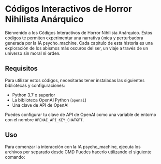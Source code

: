 # Códigos Interactivos de Horror Nihilista Anárquico

Bienvenido a los Códigos Interactivos de Horror Nihilista Anárquico. Estos códigos te permiten experimentar una narrativa única y perturbadora generada por la IA psycho_machine. Cada capítulo de esta historia es una exploración de los abismos más oscuros del ser, un viaje a través de un universo sin moral ni orden.

## Requisitos

Para utilizar estos códigos, necesitarás tener instaladas las siguientes bibliotecas y configuraciones:

- Python 3.7 o superior
- La biblioteca OpenAI Python (`openai`)
- Una clave de API de OpenAI

Puedes configurar tu clave de API de OpenAI como una variable de entorno con el nombre `OPENAI_API_KEY_CHATGPT`.

## Uso

Para comenzar la interacción con la IA psycho_machine, ejecuta los archivos por separado desde CMD Puedes hacerlo utilizando el siguiente comando:

